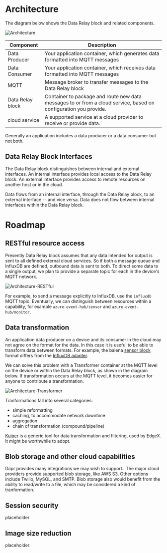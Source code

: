 # Architecture

The diagram below shows the Data Relay block and related components.

![Architecture](https://raw.githubusercontent.com/balena-io-playground/data-relay/main/docs/images/architecture.png)

|  Component   | Description                                                                                  |
|--------------|----------------------------------------------------------------------------------------------|
| Data Producer  | Your application container, which generates data formatted into MQTT messages                |
| Data Consumer    | Your application container, which receives data formatted into MQTT messages                 |
| MQTT         | Message broker to transfer messages to the Data Relay block                                       |
| Data Relay block  | Container to package and route new data messages to or from a cloud service, based on configuration you provide.|
| cloud service| A supported service at a cloud provider to receive or provide data.                         |

Generally an application includes a data producer or a data consumer but not both.
## Data Relay Block Interfaces
The Data Relay block distinguishes between internal and external interfaces. An internal interface provides local access to the Data Relay block. An external interface provides access to remote resources on another host or in the cloud.

Data flows from an internal interface, through the Data Relay block, to an external interface -- and vice versa. Data does not flow between internal interfaces within the Data Relay block.

# Roadmap

## RESTful resource access
Presently Data Relay block assumes that any data intended for output is sent to all defined external cloud services. So if both a message queue and InfluxDB are defined, outbound data is sent to both. To direct some data to a single output, we plan to provide a separate topic for each in the device's MQTT network.

![Architecture-RESTful](https://raw.githubusercontent.com/balena-io-playground/data-relay/main/docs/images/architecture-restful.png)

For example, to send a message explicitly to InfluxDB, use the `influxdb` MQTT topic. Eventually, we can distinguish between resources within a capability, for example `azure-event-hub/sensor` and `azure-event-hub/monitor`.

## Data transformation
An application data producer on a device and its consumer in the cloud may not agree on the format for the data. In this case it is useful to be able to transform data between formats. For example, the balena [sensor block](https://github.com/balenablocks/sensor#data) format differs from the [InfluxDB adapter](https://stupefied-johnson-ee1062.netlify.app/docs/influx-db#data-format).

We can solve this problem with a Transformer container at the MQTT level on the device or within the Data Relay block, as shown in the diagram below. If transformation occurs at the MQTT level, it becomes easier for anyone to contribute a transformation.

![Architecture-Transformer](https://raw.githubusercontent.com/balena-io-playground/data-relay/main/docs/images/architecture-transformer.png)

Tranformations fall into several categories:

  * simple reformatting
  * caching, to accommodate network downtime
  * aggregation
  * chain of transformation (compound/pipeline)

[Kuiper](https://docs.emqx.io/en/kuiper/latest/) is a generic tool for data transformation and filtering, used by EdgeX. It might be worthwhile to adopt.

## Blob storage and other cloud capabilities
Dapr provides many integrations we may wish to support.. The major cloud providers provide supported blob storage, like AWS S3. Other options include Twilio, MySQL, and SMTP. Blob storage also would benefit from the ability to read/write to a file, which may be considered a kind of tranformation.


## Session security
placeholder

## Image size reduction
placeholder